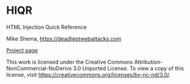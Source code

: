 HIQR
====

HTML Injection Quick Reference

Mike Shema, https://deadliestwebattacks.com

[Project page](https://mutantzombie.github.io/HIQR/hiqr.html)

This work is licensed under the Creative Commons Attribution-NonCommercial-NoDerivs 3.0 Unported License. To view a copy of this license, visit https://creativecommons.org/licenses/by-nc-nd/3.0/.

